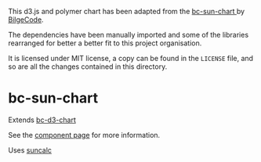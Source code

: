 
This d3.js and polymer chart has been adapted from the [bc-sun-chart
](https://github.com/BilgeCode/bc-sun-chart) by [BilgeCode](https://github.com/BilgeCode). 

The dependencies have been manually imported and some of the libraries rearranged for better a better fit to this project organisation.

It is licensed under MIT license, a copy can be found in the `LICENSE` file, and so are all the changes contained in this directory.

bc-sun-chart
================

Extends [bc-d3-chart](http://github.com/bilgecode/bc-d3-chart)

See the [component page](http://bilgecode.github.io/bc-sun-chart) for more information.

Uses [suncalc](http://github.com/mourner/suncalc)

